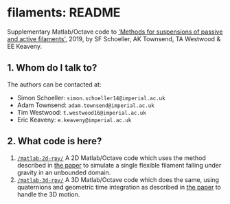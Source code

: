 # filaments: README

Supplementary Matlab/Octave code to ['Methods for suspensions of passive and active filaments'](https://arxiv.org/abs/1903.12609), 2019, by SF Schoeller, AK Townsend, TA Westwood & EE Keaveny.

## 1. Whom do I talk to?
The authors can be contacted at:

* Simon Schoeller: `simon.schoeller14@imperial.ac.uk`
* Adam Townsend: `adam.townsend@imperial.ac.uk`
* Tim Westwood: `t.westwood16@imperial.ac.uk`
* Eric Keaveny: `e.keaveny@imperial.ac.uk`

## 2. What code is here?
1. [`/matlab-2d-rpy/`](https://github.com/ekeaveny/filaments/tree/master/matlab-2d-rpy) A 2D Matlab/Octave code which uses the method described in [the paper](https://arxiv.org/abs/1903.12609) to simulate a single flexible filament falling under gravity in an unbounded domain.
2. [`/matlab-3d-rpy/`](https://github.com/ekeaveny/filaments/tree/master/matlab-3d-rpy) A 3D Matlab/Octave code which does the same, using quaternions and geometric time integration as described in [the paper](https://arxiv.org/abs/1903.12609) to handle the 3D motion.
